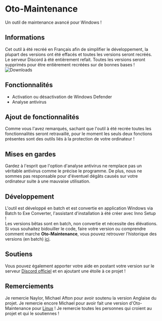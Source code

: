 # Oto-Maintenance
Un outil de maintenance avancé pour Windows !
## Informations
Cet outil à été recréé en Français afin de simplifier le développement, la plupart des versions ont été effacés et toutes les versions seront recréés. Le serveur Discord à été entièrement refait.
Toutes les versions seront supprimés pour être entièrement recréées sur de bonnes bases !
![Downloads](https://img.shields.io/github/downloads/enioaeillo/Oto-Maintenance/total.svg)
## Fonctionnalités
- Activation ou désactivation de Windows Defender
- Analyse antivirus
## Ajout de fonctionnalités
Comme vous l'avez remarqués, sachant que l'outil à été recrée toutes les fonctionnalités seront retravaillé, pour le moment les seuls deux fonctions présentes sont des outils liés à la protection de votre ordinateur !
## Mises en gardes
Gardez à l'esprit que l'option d'analyse antivirus ne remplace pas un véritable antivirus comme le précise le programme. De plus, nous ne sommes pas responsable pour d'éventuel dégâts causés sur votre ordinateur suite à une mauvaise utilisation.
## Développement
L'outil est développé en batch et est convertie en application Windows via Batch to Exe Converter, l'assistant d'installation à été créer avec Inno Setup !\
Les versions bêtas sont en batch, non convertie et nécessite des élévations.\
Si vous souhaitez bidouiller le code, faire votre version ou comprendre comment marche **Oto-Maintenance**, vous pouvez retrouver l'historique des versions (en batch) [ici](https://github.com/enioaiello/Oto-Maintenance/tree/main/versions).
## Soutiens
Vous pouvez également apporter votre aide en postant votre version sur le serveur [Discord officiel](https://discord.gg/h5y2bZwH2B) et en ajoutant une étoile à ce projet !
## Remerciements
Je remercie Naylor, Michael Afton pour avoir soutenu la version Anglaise du projet. Je remercie encore Michael pour avoir fait une version d'Oto-Maintenance pour [Linux](https://github.com/Xx-R3dL3ad3r-xX/LinOto-Maintenance) !
Je remercie toutes les personnes qui croient au projet et qui le soutiennes !
